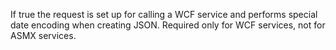 ﻿If true the request is set up for calling a WCF service and performs special date encoding when creating JSON. Required only for WCF services, not for ASMX services.